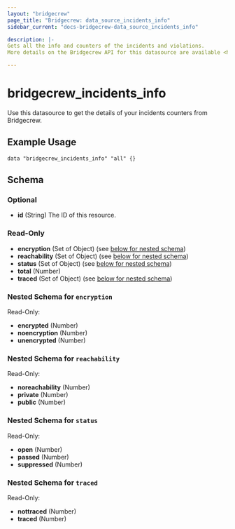 ```yaml
---
layout: "bridgecrew"
page_title: "Bridgecrew: data_source_incidents_info"
sidebar_current: "docs-bridgecrew-data_source_incidents_info"

description: |-
Gets all the info and counters of the incidents and violations.
More details on the Bridgecrew API for this datasource are available <https://docs.bridgecrew.io/reference/getinfo>.

---
```


# bridgecrew_incidents_info

Use this datasource to get the details of your incidents counters from Bridgecrew.




## Example Usage
```hcl
data "bridgecrew_incidents_info" "all" {}
```
<!-- schema generated by tfplugindocs -->
## Schema

### Optional

- **id** (String) The ID of this resource.

### Read-Only

- **encryption** (Set of Object) (see [below for nested schema](#nestedatt--encryption))
- **reachability** (Set of Object) (see [below for nested schema](#nestedatt--reachability))
- **status** (Set of Object) (see [below for nested schema](#nestedatt--status))
- **total** (Number)
- **traced** (Set of Object) (see [below for nested schema](#nestedatt--traced))

<a id="nestedatt--encryption"></a>
### Nested Schema for `encryption`

Read-Only:

- **encrypted** (Number)
- **noencryption** (Number)
- **unencrypted** (Number)


<a id="nestedatt--reachability"></a>
### Nested Schema for `reachability`

Read-Only:

- **noreachability** (Number)
- **private** (Number)
- **public** (Number)


<a id="nestedatt--status"></a>
### Nested Schema for `status`

Read-Only:

- **open** (Number)
- **passed** (Number)
- **suppressed** (Number)


<a id="nestedatt--traced"></a>
### Nested Schema for `traced`

Read-Only:

- **nottraced** (Number)
- **traced** (Number)
